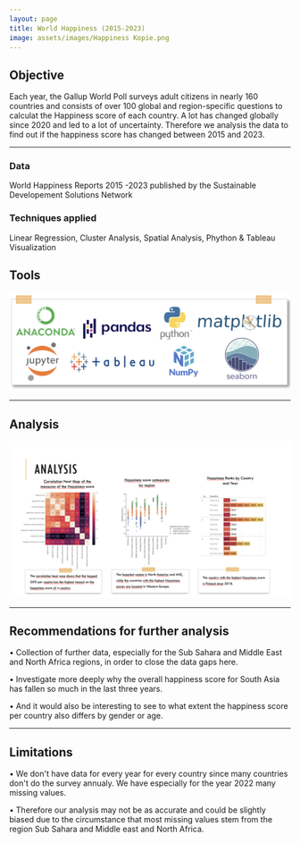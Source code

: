 ```yaml
---
layout: page
title: World Happiness (2015-2023)
image: assets/images/Happiness Kopie.png
---
```


<h2>Objective</h2>

<p>Each year, the Gallup World Poll surveys adult citizens in nearly 160 countries and consists of over 100 global and region-specific questions to calculat the Happiness score of each country. A lot has changed globally since 2020 and led to a lot of uncertainty. Therefore we analysis the data to find out if the happiness score has changed between 2015 and 2023. </p>

<hr class="major" />
<div class="features">
		<article>
			<span class="icon fa-database"></span>
			<div class="content">
				<h3>Data</h3>
				<p>World Happiness Reports 2015 -2023 published by the Sustainable Developement Solutions Network </p>
			</div>
		</article>
		<article>
			<span class="icon fa-book"></span>
			<div class="content">
				<h3>Techniques applied</h3>
				<p> Linear Regression, Cluster Analysis, Spatial Analysis, Phython & Tableau Visualization </p>
			</div>
		</article>
	</div>
</section>

<!-- Section -->
<section>
<h2>Tools</h2>
<span class="image fit"><img src="assets/images/Tools Happiness.png .png" alt="" /></span>

<hr class="major" />
<h2>Analysis</h2>
<span class="image fit"><img src="assets/images/Happiness Analysis.png" alt="" /></span>

<hr class="major" />
<h2>Recommendations for further analysis</h2>
<p> • Collection of further data, especially for the Sub Sahara and Middle East and North Africa regions, in order to close the data gaps here. <p>
<p> • Investigate more deeply why the overall happiness score for South Asia has fallen so much in the last three years.<p> 
<p> • And it would also be interesting to see to what extent the happiness score per country also differs by gender or age.</p>

<hr class="major" />
<h2>Limitations</h2>

<p> • We don't have data for every year for every country since many countries don't do the survey annualy. We have especially for the year 2022 many missing values.<p>
<p> • Therefore our analysis may not be as accurate and could be slightly biased due to the circumstance that most missing values stem from the region Sub Sahara and Middle east and North Africa.<p>
